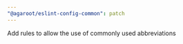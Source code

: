 ```yaml
---
"@agaroot/eslint-config-common": patch
---
```


Add rules to allow the use of commonly used abbreviations
